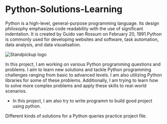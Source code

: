 
# Python-Solutions-Learning

Python is a high-level, general-purpose programming language. Its design philosophy emphasizes code readability with the use of significant indentation. It is created by Guido van Rossum on February 20, 1991.Python is commonly used for developing websites and software, task automation, data analysis, and data visualisation.

![Standpickup logo](https://github.com/abhaymishra24/Python-Solutions-Learning-/blob/main/Python%20code%203.png)


In this project, I am working on various Python programming questions and problems. I aim to learn new solutions and tackle Python programming challenges ranging from basic to advanced levels. I am also utilizing Python libraries for some of these problems. Additionally, I am trying to learn how to solve more complex problems and apply these skills to real-world scenarios.

- In this project, I am also try to write programm to build good project using python.
















 Different kinds of solutions for a Python queries practice project file.
